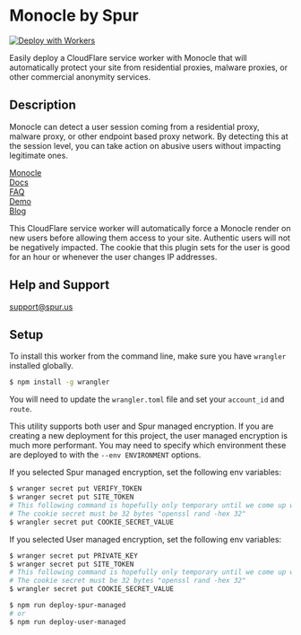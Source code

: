 # Monocle by Spur
[![Deploy with Workers](https://deploy.workers.cloudflare.com/button)](https://deploy.workers.cloudflare.com/?url=https://github.com/spurintel/monocle-plugin-cloudflare/tree/main/)

Easily deploy a CloudFlare service worker with Monocle that will automatically protect your site from residential proxies, malware proxies, or other commercial anonymity services.

## Description

Monocle can detect a user session coming from a residential proxy, malware proxy, or other endpoint based proxy network. By detecting this at the session level, you can take action on abusive users without impacting legitimate ones.

[Monocle](https://spur.us/monocle)  
[Docs](https://docs.spur.us/#/monocle)  
[FAQ](https://spur.us/monocle/#faqs)  
[Demo](https://spur.us/app/demos/monocle/form)  
[Blog](https://spur.us/announcing-monocle-community-edition) 

This CloudFlare service worker will automatically force a Monocle render on new users before allowing them access to your site. Authentic users will not be negatively impacted. The cookie that this plugin sets for the user is good for an hour or whenever the user changes IP addresses.

## Help and Support

support@spur.us

## Setup

To install this worker from the command line, make sure you have `wrangler` installed globally.

```sh
$ npm install -g wrangler
```

You will need to update the `wrangler.toml` file and set your `account_id` and `route`.

This utility supports both user and Spur managed encryption. If you are creating a new deployment for this project, the user managed encryption is much more performant. You may need to specify which environment these are deployed to with the `--env ENVIRONMENT` options.

If you selected Spur managed encryption, set the following env variables:
```sh
$ wranger secret put VERIFY_TOKEN
$ wranger secret put SITE_TOKEN
# This following command is hopefully only temporary until we come up with a stateful solution. This is similar to what is done in our NGINX version
# The cookie secret must be 32 bytes "openssl rand -hex 32"
$ wrangler secret put COOKIE_SECRET_VALUE
```

If you selected User managed encryption, set the following env variables:
```sh
$ wranger secret put PRIVATE_KEY
$ wranger secret put SITE_TOKEN
# This following command is hopefully only temporary until we come up with a stateful solution. This is similar to what is done in our NGINX version.
# The cookie secret must be 32 bytes "openssl rand -hex 32"
$ wrangler secret put COOKIE_SECRET_VALUE
```


```sh
$ npm run deploy-spur-managed
# or
$ npm run deploy-user-managed
```
